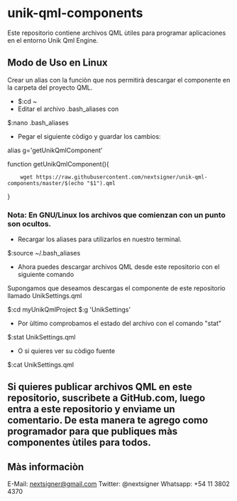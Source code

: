 # unik-qml-components

Este repositorio contiene archivos QML ùtiles para programar aplicaciones en el entorno Unik Qml Engine.

## Modo de Uso en Linux

Crear un alias con la funciòn que nos permitirà descargar el componente en la carpeta del proyecto QML.

* $:cd ~
* Editar el archivo .bash_aliases con 

$:nano .bash_aliases

* Pegar el siguiente còdigo y guardar los cambios: 

alias g='getUnikQmlComponent'

function getUnikQmlComponent(){

        wget https://raw.githubusercontent.com/nextsigner/unik-qml-components/master/$(echo "$1").qml

}

### Nota: En GNU/Linux los archivos que comienzan con un punto son ocultos.

* Recargar los aliases para utilizarlos en nuestro terminal.

$:source ~/.bash_aliases

* Ahora puedes descargar archivos QML desde este repositorio con el siguiente comando

Supongamos que deseamos descargas el componente de este repositorio llamado UnikSettings.qml

$:cd myUnikQmlProject
$:g 'UnikSettings'

* Por ùltimo comprobamos el estado del archivo con el comando "stat"

$:stat UnikSettings.qml

* O si quieres ver su còdigo fuente

$:cat UnikSettings.qml


## Si quieres publicar archivos QML en este repositorio, suscrìbete a GitHub.com, luego entra a este repositorio y envìame un comentario. De esta manera te agrego como programador para que publiques màs componentes ùtiles para todos.


## Màs informaciòn

E-Mail: nextsigner@gmail.com
Twitter: @nextsigner
Whatsapp: +54 11 3802 4370

